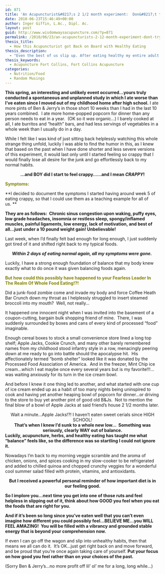 ```yaml
---
id: 871
title: 'An Acupuncturist&#8217;s 2 1/2 month experiment:  Don&#8217;t try this at home!'
date: 2010-06-23T15:46:49+00:00
author: Inger Giffin, L.Ac., Dipl. Ac.
layout: post
guid: http://www.wisdomwaysacupuncture.com/?p=871
permalink: /2010/06/23/an-acupuncturists-2-12-month-experiment-dont-try-this-at-home/
thesis_title:
  - How this Acupuncturist got Back on Board with Healthy Eating
thesis_description:
  - "Even the best of us slip up. After eating healthy my entire adult life, I went on a crazy junk-food binge. Here's the story and how I recovered. "
thesis_keywords:
  - Acupuncture Fort Collins, Fort Collins Acupuncture
categories:
  - Nutrition/Food
  - Random Musings
---
```

**This spring, an interesting and unlikely event occurred&#8230;yours truly conducted a spontaneous and unplanned study in which I ate worse than I&#8217;ve eaten since I moved out of my childhood home after high school.** I ate more pints of Ben & Jerry&#8217;s in those short 10 weeks than I had in the last 10 years combined.  I ate more home-popped popcorn for dinner than any person needs to eat in a year.  (OK so it _was_ organic&#8230;) I barely cooked at all, I ate burritos and &#8220;health&#8221; bars, and had less servings of vegetables in a whole week than I usually do in a day.

While I felt like I was kind of just sitting back helplessly watching this whole strange thing unfold, luckily I was able to find the humor in this, as I knew that based on the past when I have done shorter and less severe versions of this experiment, it would last only until I started feeling so crappy that I would finally lose all desire for the junk and go effortlessly back to my normal habits.

<div style="text-align: center;">
  <p>
    <strong>&#8230;and BOY did I start to feel crappy&#8230;</strong><strong>&#8230;and I mean <em>CRAPPY</em>!</strong>
  </p>
</div>

<span style="color: #808000;"><strong>Symptoms:</strong></span>

**I decided to document the symptoms I started having around week 5 of eating crappy, so that I could use them as a teaching example for all of us. ** 

**They are as follows:  Chronic sinus congestion upon waking, puffy eyes, low grade headaches, insomnia or restless sleep, spongy/inflamed muscles, painful ligaments, low energy, lack of motivation, and best of all&#8230;just under a 10 pound weight gain! Unbelievable!**

Last week, when I&#8217;d finally felt bad enough for long enough, I just suddenly got tired of it and shifted right back to my typical foods.

<p style="text-align: center;">
  <strong><em>Within 2 days of eating normal again, all my symptoms were gone.  </em></strong>
</p>

Luckily, I have a strong enough foundation of balance that my body knew exactly what to do once it was given balancing foods again.

<div style="text-align: center;">
  <div style="text-align: left;">
    <strong><span style="color: #808000;">But how could this possibly have happened to your Fearless Leader In The Realm Of Whole Food Eating!?!</span></strong>
  </div>
  
  <p style="text-align: left;">
    Did a junk-food zombie come and invade my body and force Coffee Heath Bar Crunch down my throat as I helplessly struggled to insert steamed broccoli into my mouth?  Well, not really&#8230;
  </p>
</div>

<p style="text-align: left;">
  It happened one innocent night when I was invited into the basement of a coupon-cutting, bargain bulk shopping friend of mine.  There, I was suddenly surrounded by boxes and cans of every kind of processed &#8220;food&#8221; imaginable.
</p>

<p style="text-align: left;">
  Enough cereal boxes to stock a small convenience store lined a long top shelf; Apple Jacks, Cookie Crunch, and many other barely remembered names from my childhood stood infantry style in a row, menacingly peering down at me ready to go into battle should the apocalypse hit.  His affectionately termed &#8220;bomb shelter&#8221; looked like it was donated by the Processed Food Association of America.  And in the freezer, Mint Chip ice cream&#8230;which I eat maybe once every several years but is my favorite!!!&#8230;was waiting anxiously for its turn in the ice cream bowl.
</p>

And before I knew it one thing led to another, and what started with one cup of ice cream ended up as a habit of too many nights being uninspired to cook and having yet another heaping bowl of popcorn for dinner&#8230;or driving to the store to buy yet another pint of good old B&Js.  Not to mention the final blow of a bowl of Apple Jacks at said friend&#8217;s house 2 1/2 months later.

<div style="text-align: center;">
  Wait a minute&#8230;Apple Jacks!?! I haven&#8217;t eaten sweet cerials since HIGH SCHOOL!
</div>

<div>
</div>

<div style="text-align: center;">
  <strong>That&#8217;s when I knew I&#8217;d sunk to a whole new low&#8230;  Something was seriously, clearly WAY out of balance.</strong>
</div>

<div>
</div>

<div>
  <strong>Luckily, acupuncture, herbs, and healthy eating has taught me what &#8220;balance&#8221; feels like, so the difference was so startling I could not ignore it.</strong>
</div>

Nowadays I&#8217;m back to my morning veggie scramble and the aroma of chicken, onions, and spices cooking in my slow-cooker to be refrigerated and added to chilled quinoa and chopped crunchy veggies for a wonderful cool summer salad filled with protein, vitamins, and antioxidants.

<div style="text-align: center;">
  <strong>But I received a powerful personal reminder of how important diet is in our feeling good.</strong>
</div>

**So I implore you&#8230;next time you get into one of those ruts and feel helpless in slipping out of it, think about how GOOD you feel when you eat the foods that are right for you.**

**And if it&#8217;s been so long since you&#8217;ve eaten well that you can&#8217;t even imagine how different you could possibly feel&#8230;BELIEVE ME&#8230;you WILL FEEL AMAZING!  You will be filled with a vibrancy and grounded stable energy that is beyond your comprehension now.**

If even I can go off the wagon and slip into unhealthy habits, then that means we all can do it.  It&#8217;s OK&#8230;just get right back on and move forward, and be proud that you&#8217;re once again taking care of yourself. **Put your focus on how good you feel rather than on your choices of the past.**

(Sorry Ben & Jerry&#8217;s&#8230;no more profit off lil&#8217; ol&#8217; me for a long, long while&#8230;)